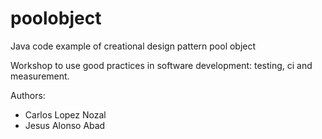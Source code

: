 poolobject
==========


Java code example of creational design pattern pool object

Workshop to use good practices in software development: testing, ci and measurement.

Authors:
- Carlos Lopez Nozal
- Jesus Alonso Abad
